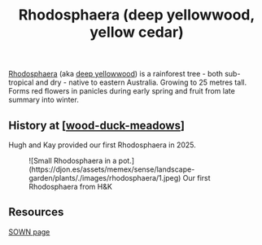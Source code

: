 ﻿---
photos:
  1:
    date: 2025-04-20 10:09:38
    description: None
    filename: 028286F6-9C7A-430A-BB99-76967199F5C7.heic
    latitude: -27.538528333333332
    longitude: 152.0563805
    memexFilename: images/rhodosphaera/1.jpeg
    title: None
tags: plants, wood-duck-meadows
title: Rhodosphaera (deep yellowwood, yellow cedar)
type: plants
---
[Rhodosphaera](https://en.wikipedia.org/wiki/Rhodosphaera) (aka [deep yellowwood](https://sown.com.au/rhodosphaera-rhodanthema-anacardiaceae-deep-yellowwood/)) is a rainforest tree - both sub-tropical and dry - native to eastern Australia. Growing to 25 metres tall. Forms red flowers in panicles during early spring and fruit from late summary into winter.

## History at [[wood-duck-meadows]]

Hugh and Kay provided our first Rhodosphaera in 2025.

<figure markdown>
![Small Rhodosphaera in a pot.](https://djon.es/assets/memex/sense/landscape-garden/plants/./images/rhodosphaera/1.jpeg)
<caption>Our first Rhodosphaera from H&K</caption>
</figure>

## Resources

[SOWN page](https://sown.com.au/rhodosphaera-rhodanthema-anacardiaceae-deep-yellowwood/)

[//begin]: # "Autogenerated link references for markdown compatibility"
[wood-duck-meadows]: ../wood-duck-meadows "Wood duck meadows"
[//end]: # "Autogenerated link references"